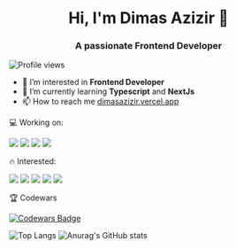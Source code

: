 <h1 align="center">Hi, I'm Dimas Azizir 👋</h1>
<h3 align="center">A passionate Frontend Developer</h3>

![Profile views](https://komarev.com/ghpvc/?username=dmzazz)
- 👀 I’m interested in **Frontend Developer**
- 🌱 I’m currently learning **Typescript** and **NextJs**
- 📫 How to reach me [dimasazizir.vercel.app](https://dimasazizir.vercel.app/)

💻 Working on:
<p align="left">
  <img src="https://img.shields.io/badge/Github_Actions-2088FF?style=for-the-badge&logo=github-actions&logoColor=white" />
  <img src="https://img.shields.io/badge/Json%20Web%20Tokens-000000?style=for-the-badge&logo=jsonwebtokens&logoColor=white" />
  <img src="https://img.shields.io/badge/Material%20UI-007FFF?style=for-the-badge&logo=mui&logoColor=white" />
  <img src="https://img.shields.io/badge/Shadcn%2FUI-black?style=for-the-badge&logo=shadcnui&logoColor=white" />
</p>

🔥 Interested:
<p align="left">
  <img src="https://img.shields.io/badge/javascript-F7DF1E?style=for-the-badge&logo=javascript&logoColor=black" />
  <img src="https://img.shields.io/badge/typescript-3178C6?style=for-the-badge&logo=typescript&logoColor=white" />
  <img src="https://img.shields.io/badge/react-61DAFB?style=for-the-badge&logo=react&logoColor=black" />
  <img src="https://img.shields.io/badge/next.js-000000?style=for-the-badge&logo=nextdotjs&logoColor=white" />
  <img src="https://img.shields.io/badge/tailwindcss-06B6D4?style=for-the-badge&logo=tailwindcss&logoColor=white" />
</p>

🏆 Codewars
<p align="left">
  <a href="https://www.codewars.com/users/dmzazz">
    <img src="https://www.codewars.com/users/dmzazz/badges/large" alt="Codewars Badge"/>
  </a>
</p>

<img src="https://github-readme-stats.vercel.app/api/top-langs/?username=dmzazz&layout=compact&theme=dark" alt="Top Langs"/>

<img src="https://github-readme-stats.vercel.app/api?username=dmzazz&show_icons=true&theme=dark" alt="Anurag's GitHub stats"/>

<!---
dmzazz/dmzazz is a ✨ special ✨ repository because its `README.md` (this file) appears on your GitHub profile.
You can click the Preview link to take a look at your changes.
--->
